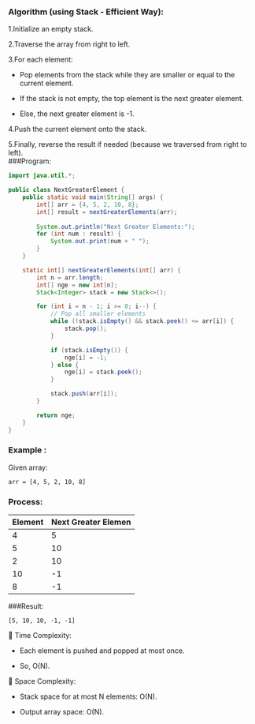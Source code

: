### Algorithm (using Stack - Efficient Way):
1.Initialize an empty stack.

2.Traverse the array from right to left.

3.For each element:

  * Pop elements from the stack while they are smaller or equal to the current element.

  * If the stack is not empty, the top element is the next greater element.

  * Else, the next greater element is -1.

4.Push the current element onto the stack.

5.Finally, reverse the result if needed (because we traversed from right to left).  
###Program:
``` java
import java.util.*;

public class NextGreaterElement {
    public static void main(String[] args) {
        int[] arr = {4, 5, 2, 10, 8};
        int[] result = nextGreaterElements(arr);
        
        System.out.println("Next Greater Elements:");
        for (int num : result) {
            System.out.print(num + " ");
        }
    }

    static int[] nextGreaterElements(int[] arr) {
        int n = arr.length;
        int[] nge = new int[n];
        Stack<Integer> stack = new Stack<>();

        for (int i = n - 1; i >= 0; i--) {
            // Pop all smaller elements
            while (!stack.isEmpty() && stack.peek() <= arr[i]) {
                stack.pop();
            }

            if (stack.isEmpty()) {
                nge[i] = -1;
            } else {
                nge[i] = stack.peek();
            }

            stack.push(arr[i]);
        }

        return nge;
    }
}
```
### Example :
Given array:

```
arr = [4, 5, 2, 10, 8]
```
### Process:

|Element|	Next Greater Elemen|
|:---|:---|
|4	|5|
|5	|10|
|2|	10|
|10|	-1|
|8	|-1|  

###Result:
```
[5, 10, 10, -1, -1]
```
🔹 Time Complexity:
* Each element is pushed and popped at most once.

* So, O(N).

🔹 Space Complexity:
* Stack space for at most N elements: O(N).

* Output array space: O(N).

